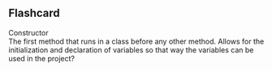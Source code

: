 ## Flashcard

<link rel="stylesheet" href="{{ '/assets/css/flashcard.css?v=' | append: site.github.build_revision | relative_url }}">

<div class="flip-card" id="flipcard">
  <div class="flip-card-inner" id="inner-flipcard" onclick="flipCard()">
    <div class="flip-card-front">
      Constructor
    </div>
    <div class="flip-card-back">
      The first method that runs in a class before any other method. Allows for the initialization and declaration of variables so that way the variables can be used in the project?
    </div>
  </div>
</div>
<button class="answer-btn" style="display: none;" onclick="flipCard()">❌</button>
<button class="answer-btn" style="display: none;" onclick="flipCard()">☑️</button>

<script>
  const flipCard = () => {
    document.getElementById("inner-flipcard").classList.toggle("flipped")
    for (b of document.getElementsByClassName("answer-btn")) {
      b.style.display = b.style.display === "none" ? "inline-block" : "none";
    }
  }
</script>

<style>
</style>
